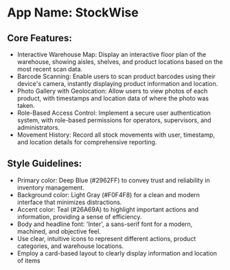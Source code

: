 # **App Name**: StockWise

## Core Features:

- Interactive Warehouse Map: Display an interactive floor plan of the warehouse, showing aisles, shelves, and product locations based on the most recent scan data.
- Barcode Scanning: Enable users to scan product barcodes using their device's camera, instantly displaying product information and location.
- Photo Gallery with Geolocation: Allow users to view photos of each product, with timestamps and location data of where the photo was taken.
- Role-Based Access Control: Implement a secure user authentication system, with role-based permissions for operators, supervisors, and administrators.
- Movement History: Record all stock movements with user, timestamp, and location details for comprehensive reporting.

## Style Guidelines:

- Primary color: Deep Blue (#2962FF) to convey trust and reliability in inventory management.
- Background color: Light Gray (#F0F4F8) for a clean and modern interface that minimizes distractions.
- Accent color: Teal (#26A69A) to highlight important actions and information, providing a sense of efficiency.
- Body and headline font: 'Inter', a sans-serif font for a modern, machined, and objective feel.
- Use clear, intuitive icons to represent different actions, product categories, and warehouse locations.
- Employ a card-based layout to clearly display information and location of items